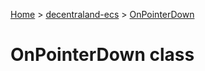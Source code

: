 [Home](./index) &gt; [decentraland-ecs](./decentraland-ecs.md) &gt; [OnPointerDown](./decentraland-ecs.onpointerdown.md)

# OnPointerDown class

